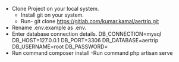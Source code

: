 - Clone Project on your local system.
 	- Install git on your system.
 	- Run- git clone https://gitlab.com/kumar.kamal/aertrip.git 
- Rename .env.example as .env.
- Enter database connection details.
    DB_CONNECTION=mysql
    DB_HOST=127.0.0.1
    DB_PORT=3306
    DB_DATABASE=aertrip
    DB_USERNAME=root
    DB_PASSWORD=
- Run command 
   composer install
-Run command
    php artisan serve
